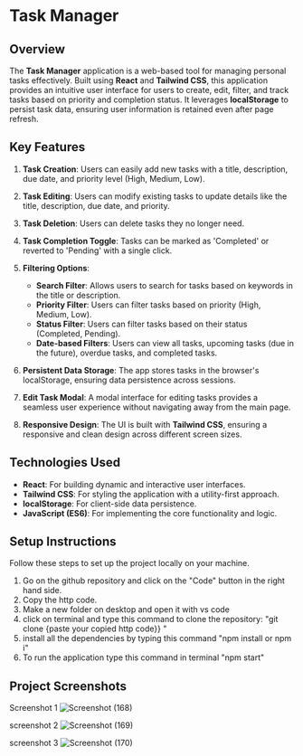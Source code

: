 # Task Manager

## Overview

The **Task Manager** application is a web-based tool for managing personal tasks effectively. Built using **React** and **Tailwind CSS**, this application provides an intuitive user interface for users to create, edit, filter, and track tasks based on priority and completion status. It leverages **localStorage** to persist task data, ensuring user information is retained even after page refresh.

## Key Features

1. **Task Creation**: Users can easily add new tasks with a title, description, due date, and priority level (High, Medium, Low).

2. **Task Editing**: Users can modify existing tasks to update details like the title, description, due date, and priority.

3. **Task Deletion**: Users can delete tasks they no longer need.

4. **Task Completion Toggle**: Tasks can be marked as 'Completed' or reverted to 'Pending' with a single click.

5. **Filtering Options**:
   - **Search Filter**: Allows users to search for tasks based on keywords in the title or description.
   - **Priority Filter**: Users can filter tasks based on priority (High, Medium, Low).
   - **Status Filter**: Users can filter tasks based on their status (Completed, Pending).
   - **Date-based Filters**: Users can view all tasks, upcoming tasks (due in the future), overdue tasks, and completed tasks.

6. **Persistent Data Storage**: The app stores tasks in the browser's localStorage, ensuring data persistence across sessions.

7. **Edit Task Modal**: A modal interface for editing tasks provides a seamless user experience without navigating away from the main page.

8. **Responsive Design**: The UI is built with **Tailwind CSS**, ensuring a responsive and clean design across different screen sizes.

## Technologies Used

- **React**: For building dynamic and interactive user interfaces.
- **Tailwind CSS**: For styling the application with a utility-first approach.
- **localStorage**: For client-side data persistence.
- **JavaScript (ES6)**: For implementing the core functionality and logic.




## Setup Instructions

Follow these steps to set up the project locally on your machine.

1. Go on the github repository and click on the "Code" button in the right hand side.
2. Copy the http code.
3. Make a new folder on desktop and open it with vs code
4. click on terminal and type this command to clone the repository: "git clone {paste your copied http code}} "
5. install all the dependencies by typing this command "npm install or npm i"
6. To run the application type this command in terminal "npm start"


## Project Screenshots
Screenshot 1
![Screenshot (168)](https://github.com/user-attachments/assets/1828a404-7f60-44a2-8f22-1c26c8828ae7)

screenshot 2
![Screenshot (169)](https://github.com/user-attachments/assets/fdbf03b4-c238-4277-8116-b3bd31e0b6f4)

screenshot 3
![Screenshot (170)](https://github.com/user-attachments/assets/8291d8fa-4661-46f8-aa55-6a8e517a2a47)





